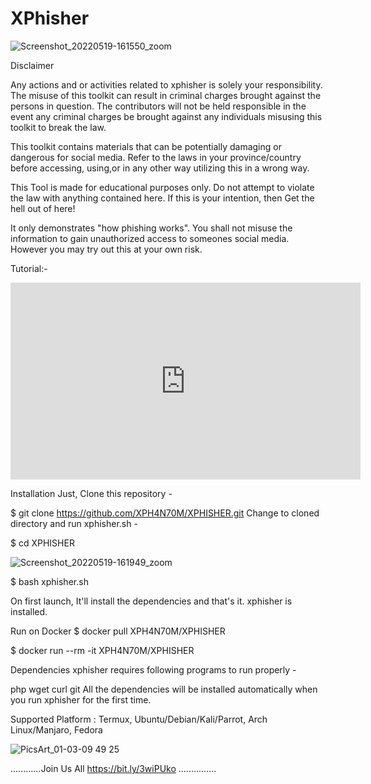 # XPhisher

![Screenshot_20220519-161550_zoom](https://user-images.githubusercontent.com/70594016/169277722-f3c36452-57ae-4b55-b075-22ef21babad3.png)


Disclaimer

Any actions and or activities related to xphisher is solely your responsibility. The misuse of this toolkit can result in criminal charges brought against the persons in question. The contributors will not be held responsible in the event any criminal charges be brought against any individuals misusing this toolkit to break the law.

This toolkit contains materials that can be potentially damaging or dangerous for social media. Refer to the laws in your province/country before accessing, using,or in any other way utilizing this in a wrong way.

This Tool is made for educational purposes only. Do not attempt to violate the law with anything contained here. If this is your intention, then Get the hell out of here!

It only demonstrates "how phishing works". You shall not misuse the information to gain unauthorized access to someones social media. However you may try out this at your own risk.

Tutorial:-
<iframe width="560" height="315" src="https://www.youtube.com/embed/teRDCPqHRW0" title="YouTube video player" frameborder="0" allow="accelerometer; autoplay; clipboard-write; encrypted-media; gyroscope; picture-in-picture" allowfullscreen></iframe>

Installation
Just, Clone this repository -

$ git clone https://github.com/XPH4N70M/XPHISHER.git
Change to cloned directory and run xphisher.sh -

$ cd XPHISHER 

![Screenshot_20220519-161949_zoom](https://user-images.githubusercontent.com/70594016/169277848-9385cd67-855a-4fba-9fd4-623082def278.png)


$ bash xphisher.sh

On first launch, It'll install the dependencies and that's it. xphisher is installed.

Run on Docker
$ docker pull XPH4N70M/XPHISHER 

$ docker run --rm -it XPH4N70M/XPHISHER 

Dependencies
xphisher requires following programs to run properly -

php
wget
curl
git
All the dependencies will be installed automatically when you run xphisher for the first time.

Supported Platform : Termux, Ubuntu/Debian/Kali/Parrot, Arch Linux/Manjaro, Fedora

![PicsArt_01-03-09 49 25](https://user-images.githubusercontent.com/70594016/169277995-e3401a9d-beaa-466a-8b4e-b737b59f9f7c.jpg)


............Join Us All https://bit.ly/3wiPUko ...............
